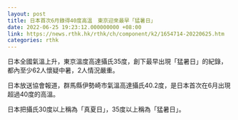 ```yaml
---
layout: post
title: 日本首次6月錄得40度高溫　東京迎來最早「猛暑日」
date: 2022-06-25 19:23:12.000000000 +08:00
link: https://news.rthk.hk/rthk/ch/component/k2/1654714-20220625.htm
categories: rthk
---
```


日本全國氣溫上升，東京溫度高達攝氏35度，創下最早出現「猛暑日」的紀錄，都內至少62人懷疑中暑，2人情況嚴重。

日本放送協會報道，群馬縣伊勢崎市氣溫高達攝氏40.2度，是日本首次在6月出現超過40度的高溫。

日本把攝氏30度以上稱為「真夏日」，35度以上稱為「猛暑日」。
